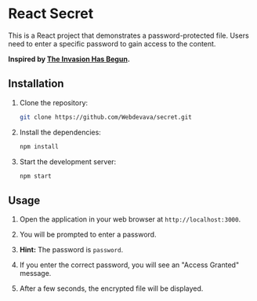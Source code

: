 
# React Secret

This is a React project that demonstrates a password-protected file. Users need to enter a specific password to gain access to the content.

**Inspired by [The Invasion Has Begun](https://www.theinvasionhasbegun.com/?c=in).**

## Installation

1. Clone the repository:
   ```bash
   git clone https://github.com/Webdevava/secret.git
   ```

2. Install the dependencies:
   ```bash
   npm install
   ```

3. Start the development server:
   ```bash
   npm start
   ```

## Usage

1. Open the application in your web browser at `http://localhost:3000`.

2. You will be prompted to enter a password.

3. **Hint:** The password is `password`.

4. If you enter the correct password, you will see an "Access Granted" message.

5. After a few seconds, the encrypted file will be displayed.

